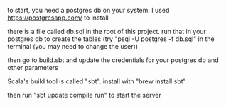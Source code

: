 



to start, you need a postgres db on your system. I used https://postgresapp.com/ to install 

there is a file called db.sql in the root of this project. run that in your postgres db to create the tables
(try "psql -U postgres -f db.sql" in the terminal (you may need to change the user))

then go to build.sbt and update the credentials for your postgres db and other parameters

Scala's build tool is called "sbt". install with "brew install sbt"

then run "sbt update compile run" to start the server